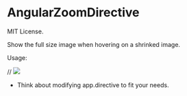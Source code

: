 # AngularZoomDirective

MIT License.

Show the full size image when hovering on a shrinked image.

Usage:

// <img zoom src="your-source.com/yourimage.jpg" />

* Think about modifying app.directive to fit your needs.
